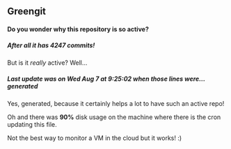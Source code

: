 ## Greengit

#### Do you wonder why this repository is so active?

##### After all it has 4247 commits!

But is it *really* active? Well...

##### Last update was on Wed Aug 7 at 9:25:02 when those lines were... generated

Yes, generated, because it certainly helps a lot to have such an active repo!

Oh and there was **90%** disk usage on the machine
where there is the cron updating this file.

Not the best way to monitor a VM in the cloud but it works! :)
